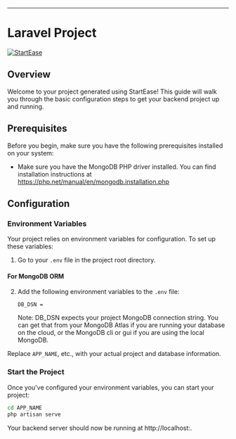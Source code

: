 
---

# Laravel Project

[![StartEase](https://img.shields.io/badge/Generated%20by-StartEase-blue)](https://github.com/JC-Coder/startease)

## Overview

Welcome to your project generated using StartEase! This guide will walk you through the basic configuration steps to get your backend project up and running.

## Prerequisites

Before you begin, make sure you have the following prerequisites installed on your system:

- Make sure you have the MongoDB PHP driver installed. You can find installation instructions at https://php.net/manual/en/mongodb.installation.php


## Configuration

### Environment Variables

Your project relies on environment variables for configuration. To set up these variables:

1. Go to your `.env` file in the project root directory.

#### For MongoDB ORM

2. Add the following environment variables to the `.env` file:

   ```plaintext
   DB_DSN = 
   ```
   Note: DB_DSN expects your project MongoDB connection string. You can get that from your MongoDB Atlas if you are running your database on the cloud, or the MongoDB cli or gui if you are using the local MongoDB.

Replace `APP_NAME`, etc., with your actual project and database information.

### Start the Project

Once you've configured your environment variables, you can start your project:

```bash
cd APP_NAME
php artisan serve
```

Your backend server should now be running at http://localhost:<specified-port>.
